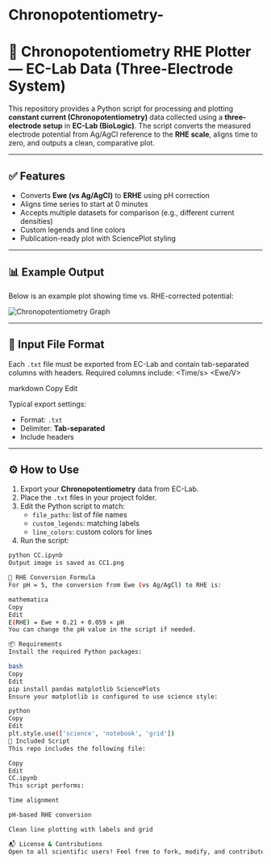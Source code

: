 # Chronopotentiometry-
# 🔋 Chronopotentiometry RHE Plotter — EC-Lab Data (Three-Electrode System)

This repository provides a Python script for processing and plotting **constant current (Chronopotentiometry)** data collected using a **three-electrode setup** in **EC-Lab (BioLogic)**. The script converts the measured electrode potential from Ag/AgCl reference to the **RHE scale**, aligns time to zero, and outputs a clean, comparative plot.

---

## ✅ Features

- Converts **Ewe (vs Ag/AgCl)** to **ERHE** using pH correction
- Aligns time series to start at 0 minutes
- Accepts multiple datasets for comparison (e.g., different current densities)
- Custom legends and line colors
- Publication-ready plot with SciencePlot styling

---

## 📊 Example Output

Below is an example plot showing time vs. RHE-corrected potential:

![Chronopotentiometry Graph](CC1.png)

---

## 📁 Input File Format

Each `.txt` file must be exported from EC-Lab and contain tab-separated columns with headers. Required columns include:
<Time/s> <Ewe/V>

markdown
Copy
Edit

Typical export settings:
- Format: `.txt`
- Delimiter: **Tab-separated**
- Include headers

---

## ⚙️ How to Use

1. Export your **Chronopotentiometry** data from EC-Lab.
2. Place the `.txt` files in your project folder.
3. Edit the Python script to match:
   - `file_paths`: list of file names
   - `custom_legends`: matching labels
   - `line_colors`: custom colors for lines
4. Run the script:

```bash
python CC.ipynb
Output image is saved as CC1.png

🧪 RHE Conversion Formula
For pH = 5, the conversion from Ewe (vs Ag/AgCl) to RHE is:

mathematica
Copy
Edit
E(RHE) = Ewe + 0.21 + 0.059 × pH
You can change the pH value in the script if needed.

📦 Requirements
Install the required Python packages:

bash
Copy
Edit
pip install pandas matplotlib SciencePlots
Ensure your matplotlib is configured to use science style:

python
Copy
Edit
plt.style.use(['science', 'notebook', 'grid'])
🐍 Included Script
This repo includes the following file:

Copy
Edit
CC.ipynb
This script performs:

Time alignment

pH-based RHE conversion

Clean line plotting with labels and grid

📬 License & Contributions
Open to all scientific users! Feel free to fork, modify, and contribute improvements.

